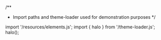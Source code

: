 <!--
type: template
name: rating
-->
/**
 * Import paths and theme-loader used for demonstration purposes
 */

import '/resources/elements.js';
import { halo } from '/theme-loader.js';
halo();
